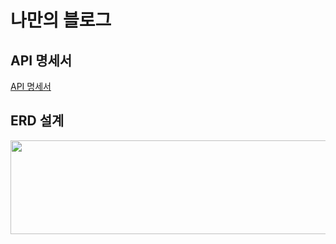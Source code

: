 # 나만의 블로그

## API 명세서
[API 명세서](https://documenter.getpostman.com/view/26906153/2s93XzyiXH)

## ERD 설계
<img src= "https://user-images.githubusercontent.com/47537803/232893444-48bb8c92-942b-4cd3-a16f-cc707d102762.PNG" width="600" height="150">